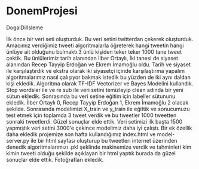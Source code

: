 # DonemProjesi
DogalDilIsleme

İlk önce bir veri seti oluşturduk. Bu veri setini twitterdan çekerek oluşturduk. Amacımız verdiğimiz tweeti algoritmalarla öğreterek hangi tweetin hangi ünlüye ait olduğunu bulmaktı.3 ünlü kişiden teker teker 1000 tane tweet çektik. Bu ünlülerimiz tarih alanından İlber Ortaylı, İki tanesi de siyaset alanından Recep Tayyip Erdoğan ve Ekrem İmamoğlu oldu. Tarih ve siyaset ile karşılaştırdık ve ekstra olarak iki siyasetçi içinde karşılaştırma yapalım algoritmalarımız nasıl çalışıyor bakmak istedik bu yüzden de iki aynı daldan kişi ekledik. Algoritma olarak TF-IDF Vectorizer ve Bayes Modelini kullandık. Stop wordsler ile ve re sub ile veri setini temizleyip clean adında bir yeni sütun ekledik. Sonrasında bu veri setine eğitim için labeller sütununu ekledik. İlber Ortaylı 0, Recep Tayyip Erdoğan 1, Ekrem İmamoğlu 2 olacak şekilde. Sonrasında modelimizi X_train ve y_train ile eğittik ve sonucumuzu test etmek için toplamda 3 tweet verdik ve bu tweetler 1000 tweetten sonraki tweetlerdi. Güzel sonuçlar elde ettik. Veri setimizi ilk başta 1500 yapmıştık veri setini 3000'e çekince modelimiz daha iyi çalıştı. Bir ek özellik daha ekledik projemize son hafta kullandığımız index.html ve model-server.py ile bir html sayfası oluşturup bu tweetleri internet üzerinden denedik algoritmalarımızı .pkl şeklinde makinemize verdik ve tahminleri kim kimin tweeti olduğu şekilde açıklayan bir html yaptık burada da güzel sonuçlar elde ettik. Fotoğrafları ekledik.
